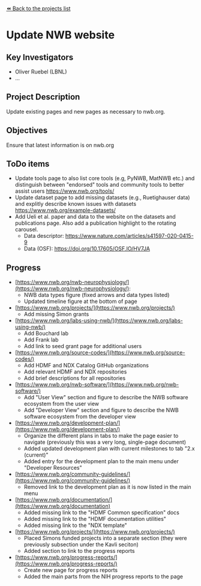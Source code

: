 [:rewind: Back to the projects list](../../README.md#ProjectsList)


# Update NWB website

## Key Investigators

* Oliver Ruebel (LBNL)
* ...

## Project Description

Update existing pages and new pages as necessary to nwb.org.

## Objectives

Ensure that latest information is on nwb.org

## ToDo items

* Update tools page to also list core tools (e.g, PyNWB, MatNWB etc.) and distinguish between "endorsed" tools and community tools to better assist users https://www.nwb.org/tools/
* Update dataset page to add missing datasets (e.g., Ruetighauser data) and explitly describe known issues with datasets https://www.nwb.org/example-datasets/
* Add Ueli et al. paper and data to the website on the datasets and publications page. Also add a publication highlight to the rotating carousel.
  * Data descriptor: https://www.nature.com/articles/s41597-020-0415-9
  * Data (OSF):  https://doi.org/10.17605/OSF.IO/HV7JA

## Progress

* [https://www.nwb.org/nwb-neurophysiology/](https://www.nwb.org/nwb-neurophysiology/):
   * NWB data types figure (fixed arrows and data types listed)
  * Updated timeline figure at the bottom of page
* [https://www.nwb.org/projects/](https://www.nwb.org/projects/)
  * Add missing Simon grants
* [https://www.nwb.org/labs-using-nwb/](https://www.nwb.org/labs-using-nwb/)
  * Add Bouchard lab
  * Add Frank lab
  * Add link to seed grant page for additional users
* [https://www.nwb.org/source-codes/](https://www.nwb.org/source-codes/)
  * Add HDMF and NDX Catalog GitHub organizations
  * Add relevant HDMF and NDX repositories
  * Add brief descriptions for all repositories
* [https://www.nwb.org/nwb-software/](https://www.nwb.org/nwb-software/)
  * Add "User View" section and figure to describe the NWB software ecosystem from the user view
  * Add "Developer View" section and figure to describe the NWB software ecosystem from the developer view
* [https://www.nwb.org/development-plan/](https://www.nwb.org/development-plan/)
  * Organize the different plans in tabs to make the page easier to navigate (previously this was a very long, single-page document)
  * Added updated development plan with current milestones to tab "2.x (current)"
  * Added entry for the development plan to the main menu under "Developer Resources"
* [https://www.nwb.org/community-guidelines/](https://www.nwb.org/community-guidelines/)
  * Removed link to the development plan as it is now listed in the main menu
* [https://www.nwb.org/documentation/](https://www.nwb.org/documentation)
  * Added missing link to the "HDMF Common specification" docs
  * Added missing link to the "HDMF documentation utilities"
  * Added missing link to the "NDX template"
* [https://www.nwb.org/projects/](https://www.nwb.org/projects/)
  * Placed Simons funded projects into a separate section (they were previously subsection under the Kavli seciton)
  * Added section to link to the progress reports
* [https://www.nwb.org/progress-reports/](https://www.nwb.org/progress-reports/)
  * Create new page for progress reports
  * Added the main parts from the NIH progress reports to the page


